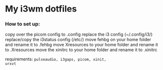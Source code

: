 # My i3wm dotfiles
### How to set up:

copy over the picom config to .config
replace the i3 config (~/.config/i3/)
replace/copy the i3status config (/etc/)
move fehbg on your home folder and rename it to .fehbg
move Xresources to your home folder and rename it to .Xresources
move the xinitrc to your home folder and rename it to .xinitrc

requirements:
<code>pulseaudio, i3gaps, picom, xinit, urxvt</code>
